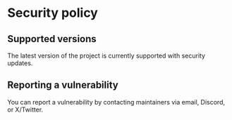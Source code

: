 # Security policy

## Supported versions

The latest version of the project is currently supported with security updates.

## Reporting a vulnerability

You can report a vulnerability by contacting maintainers via email, Discord, or X/Twitter.
